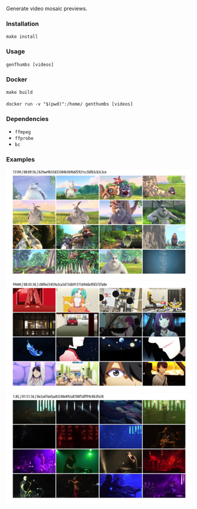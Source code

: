 Generate video mosaic previews.

### Installation

```
make install
```

### Usage

```
genThumbs [videos]
```

### Docker

```
make build

docker run -v "$(pwd)":/home/ genthumbs [videos]
```

### Dependencies
 - `ffmpeg`
 - `ffprobe`
 - `bc`
 
 ### Examples

 ![BigBuckBunny](/assets/BigBuckBunny.jpg)
 ![owarimonogatari](/assets/owarimonogatari.jpg)
 ![bonobo](/assets/bonobo.jpg)
